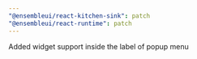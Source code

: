 ```yaml
---
"@ensembleui/react-kitchen-sink": patch
"@ensembleui/react-runtime": patch
---
```


Added widget support inside the label of popup menu
